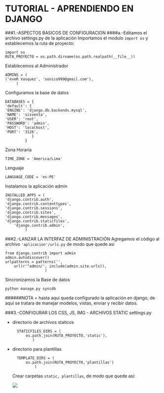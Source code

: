 TUTORIAL - APRENDIENDO EN DJANGO
================================

###1.-ASPECTOS BASICOS DE CONFIGURACION
####a.-Editamos el archivo settings.py de la aplicación
Importamos el modulo `import os` y establecemos la ruta de proyecto:
    
	import os
	RUTA_PROYECTO = os.path.dirname(os.path.realpath(__file__))
		
Establecemos al Administrador

	ADMINS = (
	('eveR Vasquez', 'sonico999@gmail.com'),
		 )
Configuramos la base de datos

	DATABASES = {
	'default': {
	'ENGINE': 'django.db.backends.mysql', 
	'NAME': 'sisventa',
	'USER': 'root',
	'PASSWORD': 'admin',
	'HOST': 'localhost',
	'PORT': '3126', 
	            }
		     }
		
Zona Horaria

	TIME_ZONE = 'America/Lima'

Lenguaje
		
	LANGUAGE_CODE = 'es-PE'

Instalamos la aplicación admin
 		
	INSTALLED_APPS = (
	'django.contrib.auth',
	'django.contrib.contenttypes',
	'django.contrib.sessions',
	'django.contrib.sites',
	'django.contrib.messages',
	'django.contrib.staticfiles',
        'django.contrib.admin',
			 )
			
###2.-LANZAR LA INTERFAZ DE ADMINISTRACIÓN
Agregamos el código al archivo `'aplicacion'/urls.py` de modo que quede así

	from django.contrib import admin
	admin.autodiscover()
	urlpatterns = patterns('',
        url(r'^admin/', include(admin.site.urls)),
        		      )

Sincronizamos la Base de datos
	
	python manage.py syncdb	
	
######NOTA = hasta aqui queda configurado la aplicación en django, de aquí se tratara de manejar modelos, vistas, enviar y recibir datos.


###3.-CONFIGURAR LOS CSS, JS, IMG - ARCHIVOS STATIC
settings.py

* directorio de archivos staticos

		STATICFILES_DIRS = (
    		os.path.join(RUTA_PROYECTO,'static'),
			   )

* directorio para plantillas

		TEMPLATE_DIRS = (
    		os.path.join(RUTA_PROYECTO,'plantillas')
				)

	Crear carpetas `static, plantillas`, de modo que quede así:
	
	<img src="http://imageshack.us/a/img109/3413/statica.png">
